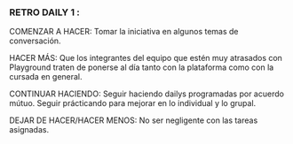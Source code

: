 ### RETRO DAILY 1 :

COMENZAR A HACER: Tomar la iniciativa en algunos temas de conversación.

HACER MÁS: Que los integrantes del equipo que estén muy atrasados con Playground traten de ponerse al día tanto con la plataforma como con la cursada en general.

CONTINUAR HACIENDO: Seguir haciendo dailys programadas por acuerdo mútuo. Seguir prácticando para mejorar en lo individual y lo grupal.

DEJAR DE HACER/HACER MENOS: No ser negligente con las tareas asignadas.

